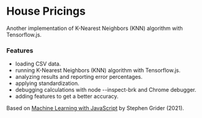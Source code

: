 # House Pricings

Another implementation of K-Nearest Neighbors (KNN) algorithm with Tensorflow.js.

### Features

- loading CSV data.
- running K-Nearest Neighbors (KNN) algorithm with Tensorflow.js.
- analyzing results and reporting error percentages.
- applying standardization.
- debugging calculations with node --inspect-brk and Chrome debugger.
- adding features to get a better accuracy.

Based on [Machine Learning with JavaScript](https://www.udemy.com/course/machine-learning-with-javascript/) by Stephen Grider (2021).
